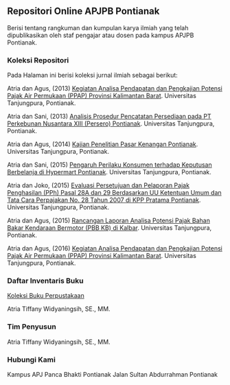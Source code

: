 ## Repositori Online APJPB Pontianak

Berisi tentang rangkuman dan kumpulan karya ilmiah yang telah dipublikasikan oleh staf pengajar atau dosen pada kampus APJPB Pontianak.

### Koleksi Repositori

Pada Halaman ini berisi koleksi jurnal ilmiah sebagai berikut:

Atria dan Agus, (2013) [Kegiatan Analisa Pendapatan dan Pengkajian Potensi Pajak Air Permukaan (PPAP) Provinsi Kalimantan Barat](https://drive.google.com/file/d/1aq1B8jQma_ZdRIR-Oan4dNAJYYv6hi1V/view?usp=sharing). Universitas Tanjungpura, Pontianak.

Atria dan Sani, (2013) [Analisis Prosedur Pencatatan Persediaan pada PT Perkebunan Nusantara XIII (Persero) Pontianak](https://drive.google.com/file/d/1aq1B8jQma_ZdRIR-Oan4dNAJYYv6hi1V/view?usp=sharing). Universitas Tanjungpura, Pontianak.

Atria dan Agus, (2014) [Kajian Penelitian Pasar Kenangan Pontianak](https://drive.google.com/file/d/1aq1B8jQma_ZdRIR-Oan4dNAJYYv6hi1V/view?usp=sharing). Universitas Tanjungpura, Pontianak.

Atria dan Sani, (2015) [Pengaruh Perilaku Konsumen terhadap Keputusan Berbelanja di Hypermart Pontianak](https://drive.google.com/file/d/1aq1B8jQma_ZdRIR-Oan4dNAJYYv6hi1V/view?usp=sharing). Universitas Tanjungpura, Pontianak.

Atria dan Joko, (2015) [Evaluasi Persetujuan dan Pelaporan Pajak Penghasilan (PPh) Pasal 28A dan 29 Berdasarkan UU Ketentuan Umum dan Tata Cara Perpajakan No. 28 Tahun 2007 di KPP Pratama Pontianak](https://drive.google.com/file/d/1aq1B8jQma_ZdRIR-Oan4dNAJYYv6hi1V/view?usp=sharing). Universitas Tanjungpura, Pontianak.

Atria dan Agus, (2015) [Rancangan Laporan Analisa Potensi Pajak Bahan Bakar Kendaraan Bermotor (PBB KB) di Kalbar](https://drive.google.com/file/d/1aq1B8jQma_ZdRIR-Oan4dNAJYYv6hi1V/view?usp=sharing). Universitas Tanjungpura, Pontianak.

Atria dan Agus, (2016) [Kegiatan Analisa Pendapatan dan Pengkajian Potensi Pajak Air Permukaan (PPAP) Provinsi Kalimantan Barat](https://drive.google.com/file/d/1aq1B8jQma_ZdRIR-Oan4dNAJYYv6hi1V/view?usp=sharing). Universitas Tanjungpura, Pontianak.

### Daftar Inventaris Buku

[Koleksi Buku Perpustakaan](https://drive.google.com/file/d/1aq1B8jQma_ZdRIR-Oan4dNAJYYv6hi1V/view?usp=sharing)

Atria Tiffany Widyaningsih, SE., MM.

### Tim Penyusun

Atria Tiffany Widyaningsih, SE., MM.

### Hubungi Kami

Kampus APJ Panca Bhakti Pontianak
Jalan Sultan Abdurrahman Pontianak
